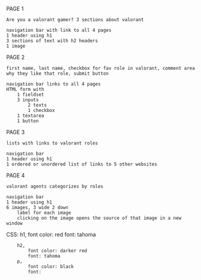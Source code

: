 PAGE 1

    Are you a valorant gamer? 3 sections about valorant

    navigation bar with link to all 4 pages
    1 header using h1
    3 sections of text with h2 headers
    1 image

PAGE 2

    first name, last name, checkbox for fav role in valorant, comment area why they like that role, submit button

    navigation bar links to all 4 pages
    HTML form with
        1 fieldset
        3 inputs
            2 texts
            1 checkbox
        1 textarea
        1 button


PAGE 3

    lists with links to valorant roles

    navigation bar
    1 header using h1
    1 ordered or unordered list of links to 5 other websites

PAGE 4

    valorant agents categorizes by roles

    navigation bar
    1 header using h1
    6 images, 3 wide 2 down
        label for each image
        clicking on the image opens the source of that image in a new window


CSS:
        h1,
            font color: red
            font: tahoma

        h2,
            font color: darker red
            font: tahoma
        p,
            font color: black
            font:
